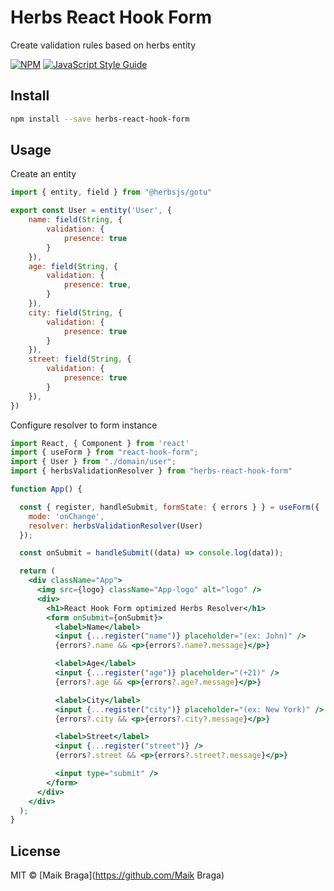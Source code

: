 # Herbs React Hook Form

Create validation rules based on herbs entity

[![NPM](https://img.shields.io/npm/v/herbs-react-hook-form.svg)](https://www.npmjs.com/package/herbs-react-hook-form) [![JavaScript Style Guide](https://img.shields.io/badge/code_style-standard-brightgreen.svg)](https://standardjs.com)

## Install

```bash
npm install --save herbs-react-hook-form
```

## Usage

Create an entity

```javascript
import { entity, field } from "@herbsjs/gotu"

export const User = entity('User', {
    name: field(String, {
        validation: {
            presence: true
        }
    }),
    age: field(String, {
        validation: {
            presence: true,
        }
    }),
    city: field(String, {
        validation: {
            presence: true
        }
    }),
    street: field(String, {
        validation: {
            presence: true
        }
    }),
})
```

Configure resolver to form instance

```jsx
import React, { Component } from 'react'
import { useForm } from "react-hook-form";
import { User } from "./domain/user";
import { herbsValidationResolver } from "herbs-react-hook-form"

function App() {

  const { register, handleSubmit, formState: { errors } } = useForm({
    mode: 'onChange',
    resolver: herbsValidationResolver(User)
  });

  const onSubmit = handleSubmit((data) => console.log(data));

  return (
    <div className="App">
      <img src={logo} className="App-logo" alt="logo" />
      <div>
        <h1>React Hook Form optimized Herbs Resolver</h1>
        <form onSubmit={onSubmit}>
          <label>Name</label>
          <input {...register("name")} placeholder="(ex: John)" />
          {errors?.name && <p>{errors?.name?.message}</p>}

          <label>Age</label>
          <input {...register("age")} placeholder="(+21)" />
          {errors?.age && <p>{errors?.age?.message}</p>}

          <label>City</label>
          <input {...register("city")} placeholder="(ex: New York)" />
          {errors?.city && <p>{errors?.city?.message}</p>}

          <label>Street</label>
          <input {...register("street")} />
          {errors?.street && <p>{errors?.street?.message}</p>}

          <input type="submit" />
        </form>
      </div>
    </div>
  );
}
```

## License

MIT © [Maik Braga](https://github.com/Maik Braga)
